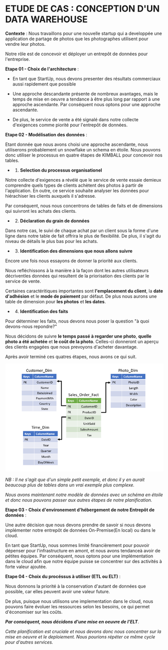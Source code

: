 # ETUDE DE CAS : CONCEPTION D'UN DATA WAREHOUSE

**Contexte** : Nous travaillons pour une nouvelle startup qui a developpée une application de partage de photos que les photographes utilisent pour vendre leur photos.

Notre rôle est de concevoir et déployer un entrepôt de données pour l'entreprise.


**Etape 01 - Choix de l'architecture** :

- En tant que StartUp, nous devons presenter des résultats commerciaux aussi rapidement que possible
- Une approche descandante présente de nombreux avantages, mais le temps de mise en oeuvre a tendance à être plus long par rapport à une approche ascendante. Par conséquent nous optons pour une approche ascendante.

- De plus, le service de vente a été signalé dans notre collecte d'exigences comme piorité pour l'entrepôt de données.

**Etape 02 - Modélisation des données** :

Etant donnée que nous avons choisi une approche ascendante, nous utiliserons probablement un snowflake un schema en étoile. Nous pouvons donc utiliser le processus en quatre étapes de KIMBALL pour concevoir nos tables.

- 1. **Selection du processus organisationel**

Notre collecte d'exigences a révélé que le service de vente essaie demieux comprendre quels types de clients achètent des photos à partir de l'application. En outre, ce service souhaite analyser les données pour hiérachiser les clients auxquels il s'adresse. 

Par conséquent, nous nous concentrons de tables de faits et de dimensions qui suivront les achats des clients.

- 2. **Déclaration du grain de données**

Dans notre cas, le suivi de chaque achat par un client sous la forme d'une ligne dans notre table de fait offrira le plus de flexibilité. De plus, il s'agit du niveau de détails le plus bas pour les achats.

- 3. **Identification des dimensions que nous allons suivre**

Encore une fois nous essayons de donner la priorité aux clients.

Nous refléchissons à la manière à la façon dont les autres utilisateurs décriventles données qui resultent de la priorisation des clients par le service de vente.

Certaines caractéritiques importantes sont **l'emplacement du client**, la **date d'adhésion** et le **mode de paiement** par défaut.
De plus nous aurons une table de dimension pour **les photos** et **les dates**.

- 4. **Identification des faits**

Pour déterminer les faits, nous devons nous poser la question "à quoi devons-nous repondre?"

Nous décidons de suivre **le temps passé à regarder une photo**, **quelle photo a été achetée** et **le coût de la photo**. Celles-ci donneront un aperçu des clients engagées que nous prevoyons d'acheter davantage.

Après avoir terminé ces quatres étapes, nous avons ce qui suit.

![alt text](image-2.png)

*NB : Il ne s'agit que d'un simple petit exemple, et donc il y en aurait beaucoup plus de tables dans un vrai exemple plus complexe.*

*Nous avons maintenant notre modèle de données avec un schéma en étoile et donc nous pouvons passer aux autres étapes de notre planification.*


**Etape 03 - Choix d'environement d'hébergement de notre Entrepôt de données** : 

Une autre décision que nous devons prendre de savoir si nous devons implémenter notre entrepôt de données On-Premise(En local) ou dans le cloud.

En tant que StartUp, nous sommes limité financièrement pour pouvoir dépenser pour l'infrastructure en amont, et nous avons tendanceà avoir de pétites équipes. Par conséquent, nous optons pour une implémentation dans le cloud afin que notre équipe puisse se concentrer sur des activités  à forte valeur ajoutée.


**Etape 04 - Choix du procéssus à utiliser (ETL ou ELT)** :

Nous donnons la priorité à la conservation d'autant de données que possible, car elles peuvent avoir une valeur future.

De plus, puisque nous utilisons une implementation dans le cloud, nous pouvons faire évoluer les ressources selon les besoins, ce qui permet d'économiser sur les coûts.

***Par conséquent, nous décidons d'une mise en oeuvre de l'ELT***.


*Cette planification est cruciale et nous devons donc nous concentrer sur la mise en oeuvre et le deploiement.*
*Nous pourions répéter ce même cycle pour d'autres services.*